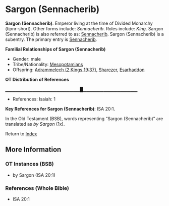 # Sargon (Sennacherib)
**Sargon (Sennacherib)**. 
Emperor living at the time of Divided Monarchy (tipnr-short). 
Other forms include: 
*Sennacherib*. 
Roles include: 
_King_. 
Sargon (Sennacherib) is also referred to as: 
[Sennacherib](Sennacherib.md). 
Sargon (Sennacherib) is a subentry. The primary entry is 
[Sennacherib](Sennacherib.md). 




**Familial Relationships of Sargon (Sennacherib)**


* Gender: male
* Tribe/Nationality: [Mesopotamians](../../../groups/md/acai/Mesopotamia.md)
* Offspring: [Adrammelech (2 Kings 19:37)](Adrammelech.2.md), [Sharezer](Sharezer.md), [Esarhaddon](Esarhaddon.md)


**OT Distribution of References**

▁▁▁▁▁▁▁▁▁▁▁▁▁▁▁▁▁▁▁▁▁▁█▁▁▁▁▁▁▁▁▁▁▁▁▁▁▁▁
* References: Isaiah: 1



**Key References for Sargon (Sennacherib)**: 
ISA 20:1. 


In the Old Testament (BSB), words representing “Sargon (Sennacherib)” are translated as 
*by Sargon* (1x). 




Return to [Index](00-Index.md)

## More Information

### OT Instances (BSB)

* by Sargon (ISA 20:1)



### References (Whole Bible)

* ISA 20:1



